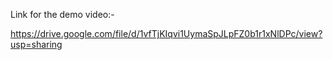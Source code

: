 Link for the demo video:-

https://drive.google.com/file/d/1vfTjKIqvi1UymaSpJLpFZ0b1r1xNlDPc/view?usp=sharing
